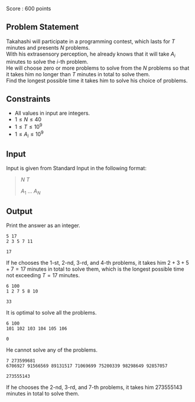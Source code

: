Score : $600$ points

## Problem Statement

Takahashi will participate in a programming contest, which lasts for $T$ minutes and presents $N$ problems.<br>
With his extrasensory perception, he already knows that it will take $A_i$ minutes to solve the $i$-th problem.<br>
He will choose zero or more problems to solve from the $N$ problems so that it takes him no longer than $T$ minutes in total to solve them.<br>
Find the longest possible time it takes him to solve his choice of problems.  

## Constraints

- All values in input are integers.
- $1 \le N \le 40$
- $1 \le T \le 10^9$
- $1 \le A_i \le 10^9$

## Input

Input is given from Standard Input in the following format:

> $N$ $T$
> 
> $A_1$ $\dots$ $A_N$

## Output

Print the answer as an integer.

```input1
5 17
2 3 5 7 11
```

```output1
17
```

If he chooses the $1$-st, $2$-nd, $3$-rd, and $4$-th problems, it takes him $2+3+5+7=17$ minutes in total to solve them, which is the longest possible time not exceeding $T=17$ minutes.

```input2
6 100
1 2 7 5 8 10
```

```output2
33
```

It is optimal to solve all the problems.

```input3
6 100
101 102 103 104 105 106
```

```output3
0
```

He cannot solve any of the problems.

```input4
7 273599681
6706927 91566569 89131517 71069699 75200339 98298649 92857057
```

```output4
273555143
```

If he chooses the $2$-nd, $3$-rd, and $7$-th problems, it takes him $273555143$ minutes in total to solve them.